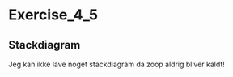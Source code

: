 # Exercise_4_5
  ## Stackdiagram
  Jeg kan ikke lave noget stackdiagram da zoop aldrig bliver kaldt!
  
  
